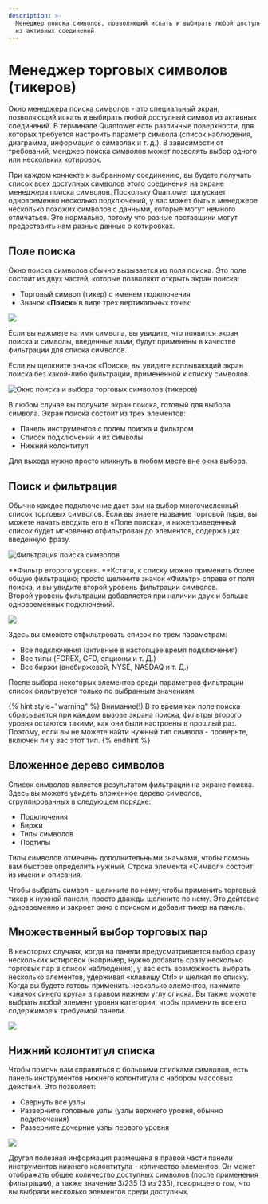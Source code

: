 ```yaml
---
description: >-
  Менеджер поиска символов, позволяющий искать и выбирать любой доступный символ
  из активных соединений
---
```


# Менеджер торговых символов (тикеров)

Окно менеджера поиска символов - это специальный экран, позволяющий искать и выбирать любой доступный символ из активных соединений. В терминале Quantower есть различные поверхности, для которых требуется настроить параметр символа (список наблюдения, диаграмма, информация о символах и т. д.). В зависимости от требований, менджер поиска символов может позволять выбор одного или нескольких котировок.

При каждом коннекте к выбранному соединению, вы будете получать список всех доступных символов этого соединения на экране менеджера поиска символов. Поскольку Quantower допускает одновременно несколько подключений, у вас может быть в менеджере несколько похожих символов с данными, которые могут немного отличаться. Это нормально, потому что разные поставщики могут предоставить нам разные данные о котировках.

## Поле поиска

Окно поиска символов обычно вызывается из поля поиска. Это поле состоит из двух частей, которые позволяют открыть экран поиска:

* Торговый символ (тикер) с именем подключения
* Значок «**Поиск**» в виде трех вертикальных точек:

![](../.gitbook/assets/pole-poisk-simvolov.png)

Если вы нажмете на имя символа, вы увидите, что появится экран поиска и символы, введенные вами, будут применены в качестве фильтрации для списка символов..

Если вы щелкните значок «Поиск», вы увидите всплывающий экран поиска без какой-либо фильтрации, примененной к списку символов.

![Окно поиска и выбора торговых символов (тикеров)](../.gitbook/assets/symbol-lookup-screen.png)

В любом случае вы получите экран поиска, готовый для выбора символа. Экран поиска состоит из трех элементов:

* Панель инструментов с полем поиска и фильтром
* Список подключений и их символы
* Нижний колонтитул

Для выхода нужно просто кликнуть в любом месте вне окна выбора.

## Поиск и фильтрация

Обычно каждое подключение дает вам на выбор многочисленный список торговых символов. Если вы знаете название торговой пары, вы можете начать вводить его в «Поле поиска», и нижеприведенный список будет мгновенно отфильтрован до элементов, содержащих введенную фразу.

![Фильтрация поиска символов](../.gitbook/assets/lookupfiltered.png)

**Фильтр второго уровня. **Кстати, к списку можно применить более общую фильтрацию; просто щелкните значок «Фильтр» справа от поля поиска, и вы увидите второй уровень фильтрации символов. \
Второй уровень фильтрации добавляется при наличии двух и больше одновременных подключений.

![](../.gitbook/assets/filtr-vtorogo-urovnya.png)

Здесь вы сможете отфильтровать список по трем параметрам:

* Все подключения (активные в настоящее время подключения)
* Все типы (FOREX, CFD, опционы и т. Д.)
* Все биржи (внебиржевой, NYSE, NASDAQ и т. Д.)

После выбора некоторых элементов среди параметров фильтрации список фильтруется только по выбранным значениям.

{% hint style="warning" %}
Внимание(!) В то время как поле поиска сбрасывается при каждом вызове экрана поиска, фильтры второго уровня остаются такими, как они были настроены в прошлый раз. Поэтому, если вы не можете найти нужный тип символа - проверьте, включен ли у вас этот тип.
{% endhint %}

## Вложенное дерево символов

Список символов является результатом фильтрации на экране поиска. Здесь вы можете увидеть вложенное дерево символов, сгруппированных в следующем порядке:

* Подключения
* Биржи
* Типы символов
* Подтипы

Типы символов отмечены дополнительными значками, чтобы помочь вам быстрее определить нужный. Строка элемента «Символ» состоит из имени и описания.

Чтобы выбрать символ - щелкните по нему; чтобы применить торговый тикер к нужной панели, просто дважды щелкните по нему. Это дейтсвие одновременно и закроет окно с поиском и добавит тикер на панель.

## Множественный выбор торговых пар

В некоторых случаях, когда на панели предусматривается выбор сразу нескольких котировок (например, нужно добавить сразу несколько торговых пар в список наблюдения), у вас есть возможность выбрать несколько элементов, удерживая «клавишу Ctrl» и щелкая по списку. Когда вы будете готовы применить несколько элементов, нажмите «значок синего круга» в правом нижнем углу списка. Вы также можете выбрать любой элемент уровня категории, чтобы применить все его содержимое к требуемой панели.

![](../.gitbook/assets/vybor-neskolkikh-par-gif.gif)

## Нижний колонтитул списка

&#x20;Чтобы помочь вам справиться с большими списками символов, есть панель инструментов нижнего колонтитула с набором массовых действий. Это позволяет:

* Свернуть все узлы
* Разверните головные узлы (узлы верхнего уровня, обычно подключения)
* Разверните дочерние узлы первого уровня

![](../.gitbook/assets/uzly-torgovye-pary.gif)

Другая полезная информация размещена в правой части панели инструментов нижнего колонтитула - количество элементов. Он может отображать общее количество доступных символов (после применения фильтрации), а также значение 3/235 (3 из 235), говорящее о том, что вы выбрали несколько элементов среди доступных.
